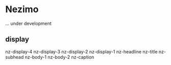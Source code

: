 # Nezimo

... under development

## display
nz-display-4
nz-display-3
nz-display-2
nz-display-1
nz-headline
nz-title
nz-subhead
nz-body-1
nz-body-2
nz-caption